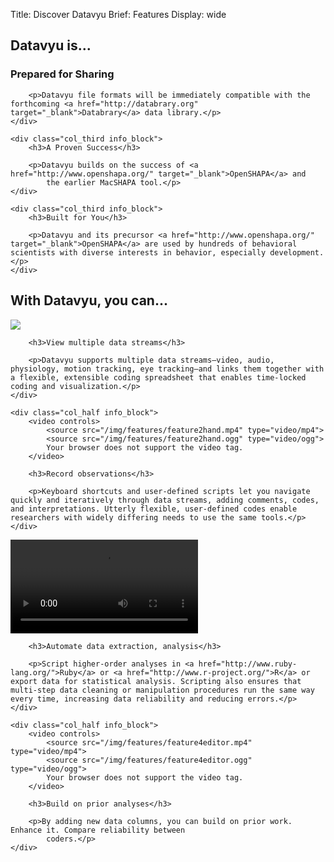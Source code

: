 Title: Discover Datavyu
Brief: Features
Display: wide

<h2 class="special_head">Datavyu is...</h2>

<section id="info_blocks_1" class="cf info_blocks footless">
	<div class="col_third info_block">
		<h3>Prepared for Sharing</h3>

		<p>Datavyu file formats will be immediately compatible with the forthcoming <a href="http://databrary.org" target="_blank">Databrary</a> data library.</p>
	</div>

	<div class="col_third info_block">
		<h3>A Proven Success</h3>

		<p>Datavyu builds on the success of <a href="http://www.openshapa.org/" target="_blank">OpenSHAPA</a> and
			the earlier MacSHAPA tool.</p>
	</div>

	<div class="col_third info_block">
		<h3>Built for You</h3>

		<p>Datavyu and its precursor <a href="http://www.openshapa.org/" target="_blank">OpenSHAPA</a> are used by hundreds of behavioral scientists with diverse interests in behavior, especially development.</p>
	</div>
</section>

<h2 class="special_head">With Datavyu, you can...</h2>

<section id="info_blocks_2" class="cf info_blocks footless">
	<div class="col_half info_block">
		<img src="/img/features/feature1datastreams.png">

		<h3>View multiple data streams</h3>

		<p>Datavyu supports multiple data streams—video, audio, physiology, motion tracking, eye tracking—and links them together with a flexible, extensible coding spreadsheet that enables time-locked coding and visualization.</p>
	</div>

	<div class="col_half info_block">
		<video controls>
			<source src="/img/features/feature2hand.mp4" type="video/mp4">
			<source src="/img/features/feature2hand.ogg" type="video/ogg">
			Your browser does not support the video tag.
		</video>

		<h3>Record observations</h3>

		<p>Keyboard shortcuts and user-defined scripts let you navigate quickly and iteratively through data streams, adding comments, codes, and interpretations. Utterly flexible, user-defined codes enable researchers with widely differing needs to use the same tools.</p>
	</div>
</section>

<section id="info_blocks_3" class="cf info_blocks footless">
	<div class="col_half info_block">
		<video controls>
			<source src="/img/features/feature3scripts.mp4" type="video/mp4">
			<source src="/img/features/feature3scripts.ogg" type="video/ogg">
			Your browser does not support the video tag.
		</video>

		<h3>Automate data extraction, analysis</h3>

		<p>Script higher-order analyses in <a href="http://www.ruby-lang.org/">Ruby</a> or <a href="http://www.r-project.org/">R</a> or export data for statistical analysis. Scripting also ensures that multi-step data cleaning or manipulation procedures run the same way every time, increasing data reliability and reducing errors.</p>
	</div>

	<div class="col_half info_block">
		<video controls>
			<source src="/img/features/feature4editor.mp4" type="video/mp4">
			<source src="/img/features/feature4editor.ogg" type="video/ogg">
			Your browser does not support the video tag.
		</video>

		<h3>Build on prior analyses</h3>

		<p>By adding new data columns, you can build on prior work. Enhance it. Compare reliability between
			coders.</p>
	</div>
</section>
